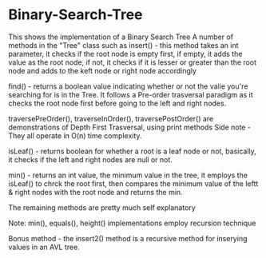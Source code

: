 # Binary-Search-Tree
This shows the implementation of a Binary Search Tree
A number of methods in the "Tree" class such as
insert() - this method takes an int parameter, it checks if the root node is empty first, if empty, it adds the value as the root node, if not, it checks if it is lesser or greater than the root node and adds to the keft node or right node accordingly

find() - returns a boolean value indicating whether or not the valie you're searching for is in the Tree. It follows a Pre-order trasversal paradigm as it checks the root node first before going to the left and right nodes.

traversePreOrder(),  traverseInOrder(), traversePostOrder()
are demonstrations of Depth First Trasversal, using print methods
Side note - They all operate in O(n) time complexity.

isLeaf() - returns boolean for whether a root is a leaf node or not, basically, it 
checks if the left and right nodes are null or not.

min() - returns an int value, the minimum value in the tree, it employs the isLeaf() to chrck the root first, then compares the minimum value of the leftt & right nodes
with the root node and returns the min.

The remaining methods are pretty much self explanatory

Note: min(), equals(), height() implementations employ recursion technique 

Bonus method - the insert2() method is a recursive method for inserying values in an AVL tree.

